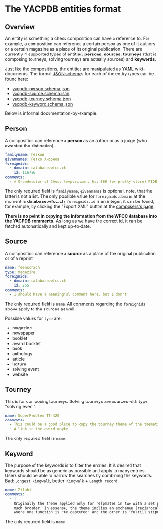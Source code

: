 # The YACPDB entities format

## Overview

An entity is something a chess composition can have a reference to. For example, a composition can reference a
certain person as one of it authors or a certain magazine as a place of its original publication.
There are currently 4 supported types of entities: **persons**, **sources**, **tourneys** (that is composing
tourneys, solving tourneys are actually sources) and **keywords**.

Just like the compositions, the entities are manipulated as [YAML](http://en.wikipedia.org/wiki/YAML)
wiki-documents. The
formal [JSON schema](https://json-schema.org/)s for each of the entity types can be found here:

* [yacpdb-person.schema.json](yacpdb-person.schema.json)
* [yacpdb-source.schema.json](yacpdb-source.schema.json)
* [yacpdb-tourney.schema.json](yacpdb-tourney.schema.json)
* [yacpdb-keyword.schema.json](yacpdb-keyword.schema.json)

Below is informal documentation-by-example.

## Person
A composition can reference a **person** as an author or as a judge (who awarded the distinction).
```yaml
familyname: Петков
givennames: Петко Андонов
foreignids:
  - domain: database.wfcc.ch
    id: 116786
comments:
  - A Grandmaster of Chess Composition, has 666 (or pretty close) FIDE Album points, which is an absolute record
```
The only required field is `familyname`, `givennames` is optional, note, that the latter is not a list.
The only possible value for `foreignids.domain` at the moment is **database.wfcc.ch**.
`foreignids.id` is an integer, it can be found, for example, by clicking the "Export XML" button at the
[composers's page](https://database.wfcc.ch/index.php?-table=composers&-action=browse&-recordid=composers%3Fid%3D116786).

**There is no point in copying the information from the WFCC database into the YACPDB comments.**
As long as we have the correct id, it can be fetched automatically and kept up-to-date.

## Source
A composition can reference a **source** as a place of the original publication or of a reprint.
```yaml
name: feenschach
type: magazine
foreignids:
  - domain: database.wfcc.ch
    id: 255
comments:
  - I should have a meaningful comment here, but I don't
```
The only required field is `name`. All comments regarding the `foreignids` above apply to the sources as well.

Possible values for `type` are:
* magazine
* newspaper
* booklet
* award booklet
* book
* anthology
* article
* lecture
* solving event
* website

## Tourney
This is for composing tourneys. Solving tourneys are sources with type "solving event".
```yaml
name: SuperProblem TT-420
comments:
  - This could be a good place to copy the tourney theme of the thematic tourney
  - A link to the award maybe
```
The only required field is `name`. 

## Keyword
The purpose of the keywords is to filter the entries. It is desired that keywords should be as generic as
possible and apply to many entries. Users should be able to narrow the searches by combining the keywords.
Bad: `Longest kingwalk`, better: `Kingwalk` + `Length record`
```yaml
name: Zilahi
comments:
  - |
    Originally the theme applied only for helpmates in two with a set play, but modern usage is
    much broader. In essense, the theme implies an exchange (reciprocal or cyclical) of functions of pieces, 
    where one function is "be captured" and the other is "fulfill stipulation".  
```
The only required field is `name`. 